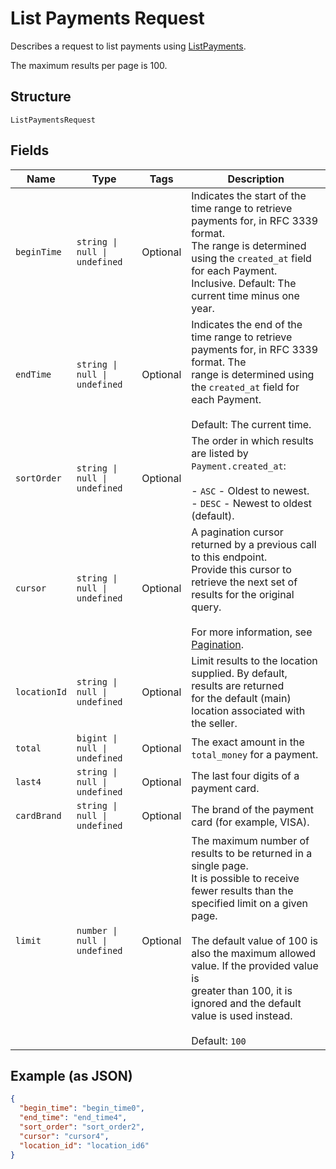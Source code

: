 
# List Payments Request

Describes a request to list payments using
[ListPayments](../api/payments.md#list-payments).

The maximum results per page is 100.

## Structure

`ListPaymentsRequest`

## Fields

| Name | Type | Tags | Description |
|  --- | --- | --- | --- |
| `beginTime` | `string \| null \| undefined` | Optional | Indicates the start of the time range to retrieve payments for, in RFC 3339 format.  <br/>The range is determined using the `created_at` field for each Payment.<br/>Inclusive. Default: The current time minus one year. |
| `endTime` | `string \| null \| undefined` | Optional | Indicates the end of the time range to retrieve payments for, in RFC 3339 format.  The<br/>range is determined using the `created_at` field for each Payment.<br/><br/>Default: The current time. |
| `sortOrder` | `string \| null \| undefined` | Optional | The order in which results are listed by `Payment.created_at`:<br/><br/>- `ASC` - Oldest to newest.<br/>- `DESC` - Newest to oldest (default). |
| `cursor` | `string \| null \| undefined` | Optional | A pagination cursor returned by a previous call to this endpoint.<br/>Provide this cursor to retrieve the next set of results for the original query.<br/><br/>For more information, see [Pagination](https://developer.squareup.com/docs/build-basics/common-api-patterns/pagination). |
| `locationId` | `string \| null \| undefined` | Optional | Limit results to the location supplied. By default, results are returned<br/>for the default (main) location associated with the seller. |
| `total` | `bigint \| null \| undefined` | Optional | The exact amount in the `total_money` for a payment. |
| `last4` | `string \| null \| undefined` | Optional | The last four digits of a payment card. |
| `cardBrand` | `string \| null \| undefined` | Optional | The brand of the payment card (for example, VISA). |
| `limit` | `number \| null \| undefined` | Optional | The maximum number of results to be returned in a single page.<br/>It is possible to receive fewer results than the specified limit on a given page.<br/><br/>The default value of 100 is also the maximum allowed value. If the provided value is<br/>greater than 100, it is ignored and the default value is used instead.<br/><br/>Default: `100` |

## Example (as JSON)

```json
{
  "begin_time": "begin_time0",
  "end_time": "end_time4",
  "sort_order": "sort_order2",
  "cursor": "cursor4",
  "location_id": "location_id6"
}
```

